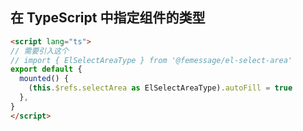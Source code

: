 ## 在 TypeScript 中指定组件的类型

```html
<script lang="ts">
// 需要引入这个
// import { ElSelectAreaType } from '@femessage/el-select-area'
export default {
  mounted() {
    (this.$refs.selectArea as ElSelectAreaType).autoFill = true
  },
}
</script>
```
